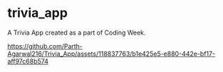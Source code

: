 # trivia_app

A Trivia App created as a part of Coding Week.

https://github.com/Parth-Agarwal216/Trivia_App/assets/118837763/b1e425e5-e880-442e-bf17-aff97c68b574

